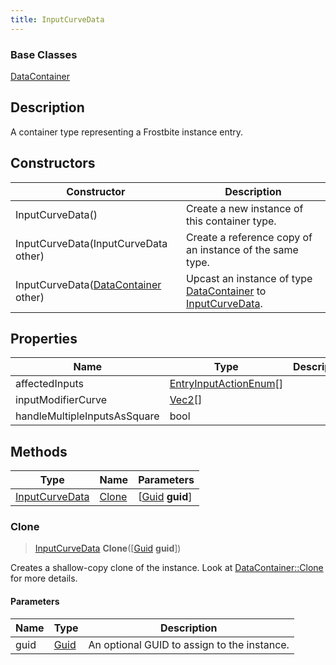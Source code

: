 ```yaml
---
title: InputCurveData
---
```

### Base Classes

[DataContainer](/vext/ref/shared/class/datacontainer)

## Description

A container type representing a Frostbite instance entry.

## Constructors

| Constructor                                                               | Description                                                                                                         |
| ------------------------------------------------------------------------- | ------------------------------------------------------------------------------------------------------------------- |
| InputCurveData()                                                          | Create a new instance of this container type.                                                                       |
| InputCurveData(InputCurveData other)                                      | Create a reference copy of an instance of the same type.                                                            |
| InputCurveData([DataContainer](/vext/ref/shared/class/datacontainer) other) | Upcast an instance of type [DataContainer](/vext/ref/shared/class/datacontainer) to [InputCurveData](/vext/ref/fb/inputcurvedata/). |

## Properties

| Name                         | Type                                             | Description |
| ---------------------------- | ------------------------------------------------ | ----------- |
| affectedInputs               | [EntryInputActionEnum](/vext/ref/fb/entryinputactionenum/)\[\] |             |
| inputModifierCurve           | [Vec2](/vext/ref/shared/class/vec2)\[\]            |             |
| handleMultipleInputsAsSquare | bool                                             |             |

## Methods

| Type                             | Name            | Parameters                                     |
| -------------------------------- | --------------- | ---------------------------------------------- |
| [InputCurveData](/vext/ref/fb/inputcurvedata/) | [Clone](#clone) | \[[Guid](/vext/ref/shared/class/guid) **guid**\] |

### Clone

> [InputCurveData](/vext/ref/fb/inputcurvedata/) **Clone**(\[[Guid](/vext/ref/shared/class/guid) **guid**\])

Creates a shallow-copy clone of the instance. Look at [DataContainer::Clone](/vext/ref/shared/class/datacontainer#clone) for more details.

#### Parameters

| Name | Type         | Description                                 |
| ---- | ------------ | ------------------------------------------- |
| guid | [Guid](/vext/ref/shared/class/guid/) | An optional GUID to assign to the instance. |
